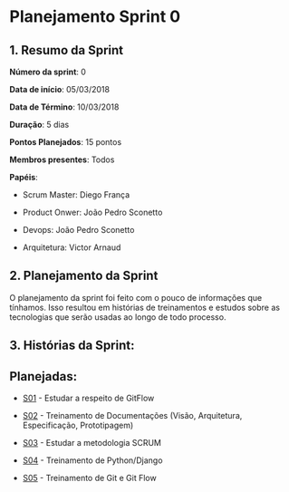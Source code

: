 # Planejamento Sprint 0

## 1. Resumo da Sprint


__Número da sprint__: 0

__Data de início__: 05/03/2018

__Data de Término__: 10/03/2018

__Duração__: 5 dias

__Pontos Planejados__: 15 pontos 

__Membros presentes__: Todos

__Papéis__:

* Scrum Master: Diego França

* Product Onwer: João Pedro Sconetto

* Devops: João Pedro Sconetto

* Arquitetura: Victor Arnaud 

## 2. Planejamento da Sprint

O planejamento da sprint foi feito com o pouco de informações que tínhamos. Isso resultou em histórias de treinamentos e estudos sobre as tecnologias que serão usadas ao longo de todo processo.

## 3. Histórias da Sprint:
	
## Planejadas:

* [S01](https://github.com/fga-gpp-mds/2018.1-Dr-Down/issues/19) - Estudar a respeito de GitFlow
 
* [S02](https://github.com/fga-gpp-mds/2018.1-Dr-Down/issues/21) - Treinamento de Documentações  (Visão, Arquitetura, Especificação, Prototipagem)

* [S03](https://github.com/fga-gpp-mds/2018.1-Dr-Down/issues/22) - Estudar a metodologia SCRUM

* [S04](https://github.com/fga-gpp-mds/2018.1-Dr-Down/issues/14) - Treinamento de Python/Django

* [S05](https://github.com/fga-gpp-mds/2018.1-Dr-Down/issues/6) - Treinamento de Git e Git Flow
